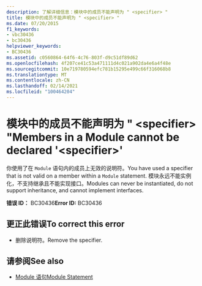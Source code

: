 ```yaml
---
description: 了解详细信息：模块中的成员不能声明为 " <specifier> "
title: 模块中的成员不能声明为 " <specifier> "
ms.date: 07/20/2015
f1_keywords:
- vbc30436
- bc30436
helpviewer_keywords:
- BC30436
ms.assetid: c0560864-64f6-4c76-803f-d9c51df89d62
ms.openlocfilehash: 4f207ce41c53a471111d4c021a902da4e6a4f48e
ms.sourcegitcommit: 10e719780594efc781b15295e499c66f316068b8
ms.translationtype: MT
ms.contentlocale: zh-CN
ms.lasthandoff: 02/14/2021
ms.locfileid: "100464204"
---
```

# <a name="members-in-a-module-cannot-be-declared-specifier"></a><span data-ttu-id="85945-103">模块中的成员不能声明为 " \<specifier> "</span><span class="sxs-lookup"><span data-stu-id="85945-103">Members in a Module cannot be declared '\<specifier>'</span></span>

<span data-ttu-id="85945-104">你使用了在 `Module` 语句内的成员上无效的说明符。</span><span class="sxs-lookup"><span data-stu-id="85945-104">You have used a specifier that is not valid on a member within a `Module` statement.</span></span> <span data-ttu-id="85945-105">模块永远不能实例化，不支持继承且不能实现接口。</span><span class="sxs-lookup"><span data-stu-id="85945-105">Modules can never be instantiated, do not support inheritance, and cannot implement interfaces.</span></span>  
  
 <span data-ttu-id="85945-106">**错误 ID：** BC30436</span><span class="sxs-lookup"><span data-stu-id="85945-106">**Error ID:** BC30436</span></span>  
  
## <a name="to-correct-this-error"></a><span data-ttu-id="85945-107">更正此错误</span><span class="sxs-lookup"><span data-stu-id="85945-107">To correct this error</span></span>  
  
- <span data-ttu-id="85945-108">删除说明符。</span><span class="sxs-lookup"><span data-stu-id="85945-108">Remove the specifier.</span></span>  
  
## <a name="see-also"></a><span data-ttu-id="85945-109">请参阅</span><span class="sxs-lookup"><span data-stu-id="85945-109">See also</span></span>

- [<span data-ttu-id="85945-110">Module 语句</span><span class="sxs-lookup"><span data-stu-id="85945-110">Module Statement</span></span>](../language-reference/statements/module-statement.md)
